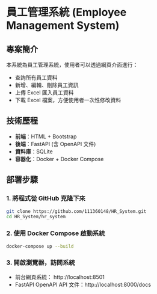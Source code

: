 # 員工管理系統 (Employee Management System)

## 專案簡介
本系統為員工管理系統，使用者可以透過網頁介面進行：
- 查詢所有員工資料
- 新增、編輯、刪除員工資訊
- 上傳 Excel 匯入員工資料
- 下載 Excel 檔案，方便使用者一次性修改資料

## 技術歷程
- **前端**：HTML + Bootstrap
- **後端**：FastAPI (含 OpenAPI 文件)
- **資料庫**：SQLite
- **容器化**：Docker + Docker Compose

## 部署步驟

### 1. 將程式從 GitHub 克隆下來
```bash
git clone https://github.com/111360148/HR_System.git
cd HR_System/hr_system
```

### 2. 使用 Docker Compose 啟動系統
```bash
docker-compose up --build
```

### 3. 開啟瀏覽器，訪問系統
- 前台網頁系統： http://localhost:8501
- FastAPI OpenAPI API 文件：http://localhost:8000/docs
